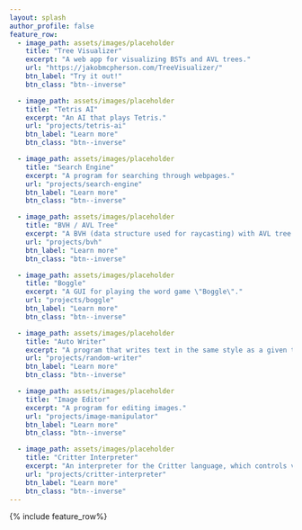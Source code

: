 ```yaml
---
layout: splash
author_profile: false
feature_row:
  - image_path: assets/images/placeholder
    title: "Tree Visualizer"
    excerpt: "A web app for visualizing BSTs and AVL trees."
    url: "https://jakobmcpherson.com/TreeVisualizer/"
    btn_label: "Try it out!"
    btn_class: "btn--inverse"

  - image_path: assets/images/placeholder
    title: "Tetris AI"
    excerpt: "An AI that plays Tetris."
    url: "projects/tetris-ai"
    btn_label: "Learn more"
    btn_class: "btn--inverse"

  - image_path: assets/images/placeholder
    title: "Search Engine"
    excerpt: "A program for searching through webpages."
    url: "projects/search-engine"
    btn_label: "Learn more"
    btn_class: "btn--inverse"

  - image_path: assets/images/placeholder
    title: "BVH / AVL Tree"
    excerpt: "A BVH (data structure used for raycasting) with AVL tree properties."
    url: "projects/bvh"
    btn_label: "Learn more"
    btn_class: "btn--inverse"

  - image_path: assets/images/placeholder
    title: "Boggle"
    excerpt: "A GUI for playing the word game \"Boggle\"."
    url: "projects/boggle"
    btn_label: "Learn more"
    btn_class: "btn--inverse"

  - image_path: assets/images/placeholder
    title: "Auto Writer"
    excerpt: "A program that writes text in the same style as a given text."
    url: "projects/random-writer"
    btn_label: "Learn more"
    btn_class: "btn--inverse"

  - image_path: assets/images/placeholder
    title: "Image Editor"
    excerpt: "A program for editing images."
    url: "projects/image-manipulator"
    btn_label: "Learn more"
    btn_class: "btn--inverse"

  - image_path: assets/images/placeholder
    title: "Critter Interpreter"
    excerpt: "An interpreter for the Critter language, which controls virtual critters."
    url: "projects/critter-interpreter"
    btn_label: "Learn more"
    btn_class: "btn--inverse"
---
```


{% include feature_row%}